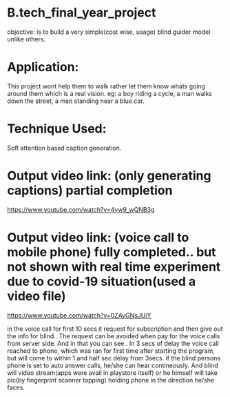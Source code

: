 # B.tech_final_year_project
objective: is to build a very simple(cost wise, usage) blind guider model unlike others.

# Application:
  This project wont help them to walk rather let them know whats going around them which is a real vision. eg: a boy riding a cycle, a man walks down the street, a man standing near a blue car.

# Technique Used:
  Soft attention based caption generation.

# Output video link: (only generating captions) partial completion
https://www.youtube.com/watch?v=4yw9_wQNB3g

# Output video link: (voice call to mobile phone) fully completed.. but not shown with real time experiment due to covid-19 situation(used a video file)
https://www.youtube.com/watch?v=0ZAyGNsJUiY

in the voice call for first 10 secs it request for subscription and then give out the info for blind.. The request can be avoided when pay for the voice calls from server side. And in that you can see.. In 3 secs of delay the voice call reached to phone, which was ran for first time after starting the program, but will come to within 1 and half sec delay from 3secs. if the blind persons phone is set to auto answer calls, he/she can hear contineously. And blind will video stream(apps were avail in playstore itself) or he himself will take pic(by fingerprint scanner tapping) holding phone in the direction he/she faces.


